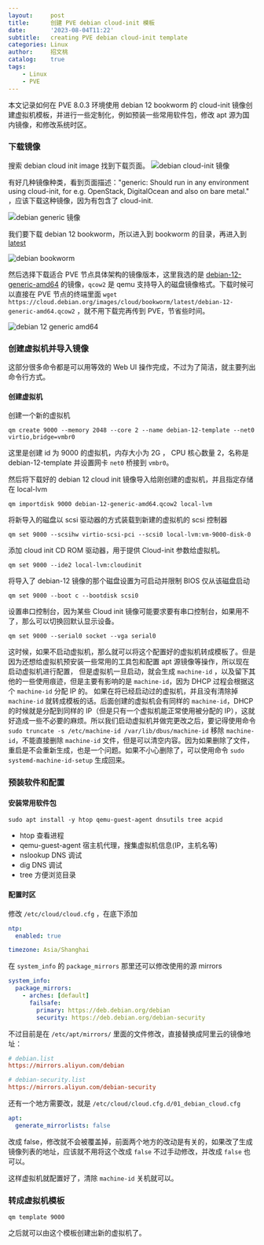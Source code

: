 ```yaml
---
layout:     post
title:      创建 PVE debian cloud-init 模板
date:       '2023-08-04T11:22'
subtitle:   creating PVE debian cloud-init template
categories: Linux
author:     招文桃
catalog:    true
tags:
    - Linux
    - PVE
---
```


本文记录如何在 PVE 8.0.3 环境使用 debian 12 bookworm 的 cloud-init 镜像创建虚拟机模板，并进行一些定制化，例如预装一些常用软件包，修改 apt 源为国内镜像，和修改系统时区。

### 下载镜像

搜索 debian cloud init image 找到下载页面。
![debian cloud-init 镜像](/img/debian-cloud-init-image.png)

有好几种镜像种类，看到页面描述："generic: Should run in any environment using cloud-init, for e.g. OpenStack, DigitalOcean and also on bare metal." ，应该下载这种镜像，因为有包含了 cloud-init.

![debian generic 镜像](/img/debian-generic.png)

我们要下载 debian 12 bookworm，所以进入到 bookworm 的目录，再进入到 [latest](https://cloud.debian.org/images/cloud/bookworm/latest/)

![debian bookworm](/img/debian-bookworm.png)

然后选择下载适合 PVE 节点具体架构的镜像版本，这里我选的是 [debian-12-generic-amd64](https://cloud.debian.org/images/cloud/bookworm/latest/debian-12-generic-amd64.qcow2) 的镜像，`qcow2` 是 qemu 支持导入的磁盘镜像格式。下载时候可以直接在 PVE 节点的终端里面 `wget https://cloud.debian.org/images/cloud/bookworm/latest/debian-12-generic-amd64.qcow2` ，就不用下载完再传到 PVE，节省些时间。

![debian 12 generic amd64](/img/debian-12-generic-amd64.png)

### 创建虚拟机并导入镜像

这部分很多命令都是可以用等效的 Web UI 操作完成，不过为了简洁，就主要列出命令行方式。

#### 创建虚拟机

创建一个新的虚拟机

```shell
qm create 9000 --memory 2048 --core 2 --name debian-12-template --net0 virtio,bridge=vmbr0
```

这里是创建 id 为 9000 的虚拟机，内存大小为 2G ， CPU 核心数量 2，名称是 debian-12-template 并设置网卡 `net0` 桥接到 `vmbr0`。

然后将下载好的 debian 12 cloud init 镜像导入给刚创建的虚拟机，并且指定存储在 local-lvm

```shell
qm importdisk 9000 debian-12-generic-amd64.qcow2 local-lvm
```

将新导入的磁盘以 scsi 驱动器的方式装载到新建的虚拟机的 scsi 控制器

```shell
qm set 9000 --scsihw virtio-scsi-pci --scsi0 local-lvm:vm-9000-disk-0
```

添加 cloud init CD ROM 驱动器，用于提供 Cloud-init 参数给虚拟机。

```shell
qm set 9000 --ide2 local-lvm:cloudinit
```

将导入了 debian-12 镜像的那个磁盘设置为可启动并限制 BIOS 仅从该磁盘启动

```shell
qm set 9000 --boot c --bootdisk scsi0
```

设置串口控制台，因为某些 Cloud init 镜像可能要求要有串口控制台，如果用不了，那么可以切换回默认显示设备。

```shell
qm set 9000 --serial0 socket --vga serial0
```

这时候，如果不启动虚拟机，那么就可以将这个配置好的虚拟机转成模板了。但是因为还想给虚拟机预安装一些常用的工具包和配置 apt 源镜像等操作，所以现在启动虚拟机进行配置，
但是虚拟机一旦启动，就会生成 `machine-id` ，以及留下其他的一些使用痕迹，但是主要有影响的是 `machine-id`，因为 DHCP 过程会根据这个 `machine-id` 分配 IP 的。
如果在将已经启动过的虚拟机，并且没有清除掉 `machine-id` 就转成模板的话。后面创建的虚拟机会有同样的 `machine-id`，DHCP 的时候就是分配到同样的 IP（但是只有一个虚拟机能正常使用被分配的 IP），这就好造成一些不必要的麻烦。所以我们启动虚拟机并做完更改之后，要记得使用命令 `sudo truncate -s /etc/machine-id /var/lib/dbus/machine-id` 移除 `machine-id`，不能直接删除 `machine-id` 文件，但是可以清空内容。因为如果删除了文件，重启是不会重新生成，也是一个问题。如果不小心删除了，可以使用命令 `sudo systemd-machine-id-setup` 生成回来。

### 预装软件和配置

#### 安装常用软件包

```shell
sudo apt install -y htop qemu-guest-agent dnsutils tree acpid
```

- htop              查看进程
- qemu-guest-agent  宿主机代理，搜集虚拟机信息(IP，主机名等)
- nslookup          DNS 调试
- dig               DNS 调试
- tree              方便浏览目录

#### 配置时区

修改 `/etc/cloud/cloud.cfg` ，在底下添加

```yml
ntp:
  enabled: true

timezone: Asia/Shanghai

```

在 `system_info` 的 `package_mirrors` 那里还可以修改使用的源 mirrors

```yaml
system_info:
  package_mirrors:
    - arches: [default]
      failsafe:
        primary: https://deb.debian.org/debian
        security: https://deb.debian.org/debian-security
```

不过目前是在 `/etc/apt/mirrors/` 里面的文件修改，直接替换成阿里云的镜像地址：

```ini
# debian.list
https://mirrors.aliyun.com/debian
```

```ini
# debian-security.list
https://mirrors.aliyun.com/debian-security
```

还有一个地方需要改，就是 `/etc/cloud/cloud.cfg.d/01_debian_cloud.cfg`

```yaml
apt:
  generate_mirrorlists: false
```

改成 false，修改就不会被覆盖掉，前面两个地方的改动是有关的，如果改了生成镜像列表的地址，应该就不用将这个改成 `false` 不过手动修改，并改成 `false` 也可以。

这样虚拟机就配置好了，清除 `machine-id` 关机就可以。

### 转成虚拟机模板

```shell
qm template 9000
```

之后就可以由这个模板创建出新的虚拟机了。
